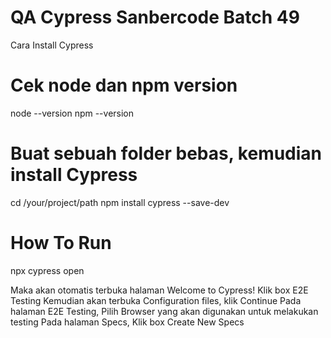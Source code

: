 # QA Cypress Sanbercode Batch 49

Cara Install Cypress

# Cek node dan npm version
node --version
npm --version

# Buat sebuah folder bebas, kemudian install Cypress
cd /your/project/path
npm install cypress --save-dev

# How To Run
npx cypress open

Maka akan otomatis terbuka halaman Welcome to Cypress!
Klik box E2E Testing
Kemudian akan terbuka Configuration files, klik Continue
Pada halaman E2E Testing, Pilih Browser yang akan digunakan untuk melakukan testing
Pada halaman Specs, Klik box Create New Specs
